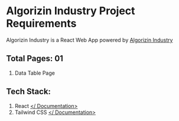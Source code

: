 # Algorizin Industry Project Requirements

Algorizin Industry is a React Web App powered by [Algorizin Industry](https://algorizin-industry.netlify.app/)

## Total Pages: 01

1.  Data Table Page

## Tech Stack:

1.  React [</ Documentation>](https://reactjs.org/docs/getting-started.html)
2.  Tailwind CSS [</ Documentation>](https://tailwindcss.com/docs/installation)
